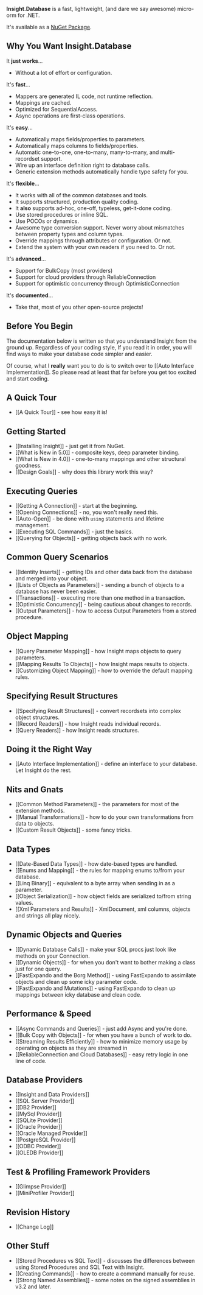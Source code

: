 **Insight.Database** is a fast, lightweight, (and dare we say awesome) micro-orm for .NET.

It's available as a [NuGet Package](http://www.nuget.org/packages/Insight.Database/).

## Why You Want Insight.Database ##
It **just works**...

- Without a lot of effort or configuration.

It's **fast**...

- Mappers are generated IL code, not runtime reflection.
- Mappings are cached.
- Optimized for SequentialAccess.
- Async operations are first-class operations.

It's **easy**...

- Automatically maps fields/properties to parameters.
- Automatically maps columns to fields/properties.
- Automatic one-to-one, one-to-many, many-to-many, and multi-recordset support.
- Wire up an interface definition right to database calls.
- Generic extension methods automatically handle type safety for you.

It's **flexible**...

- It works with all of the common databases and tools.
- It supports structured, production quality coding.
- It **also** supports ad-hoc, one-off, typeless, get-it-done coding.
- Use stored procedures or inline SQL.
- Use POCOs or dynamics.
- Awesome type conversion support. Never worry about mismatches between property types and column types.
- Override mappings through attributes or configuration. Or not.
- Extend the system with your own readers if you need to. Or not.

It's **advanced**...

- Support for BulkCopy (most providers)
- Support for cloud providers through ReliableConnection
- Support for optimistic concurrency through OptimisticConnection

It's **documented**...

- Take that, most of you other open-source projects!

## Before You Begin ##

The documentation below is written so that you understand Insight from the ground up. Regardless of your coding style, If you read it in order, you will find ways to make your database code simpler and easier.

Of course, what I **really** want you to do is to switch over to [[Auto Interface Implementation]]. So please read at least that far before you get too excited and start coding.

## A Quick Tour ##

* [[A Quick Tour]] - see how easy it is!

## Getting Started ##

* [[Installing Insight]] - just get it from NuGet.
* [[What is New in 5.0]] - composite keys, deep parameter binding.
* [[What is New in 4.0]] - one-to-many mappings and other structural goodness.
* [[Design Goals]] - why does this library work this way?

## Executing Queries ##

* [[Getting A Connection]] - start at the beginning.
* [[Opening Connections]] - no, you won't really need this.
* [[Auto-Open]] - be done with `using` statements and lifetime management.
* [[Executing SQL Commands]] - just the basics.
* [[Querying for Objects]] - getting objects back with no work.

## Common Query Scenarios ##

* [[Identity Inserts]] - getting IDs and other data back from the database and merged into your object.
* [[Lists of Objects as Parameters]] - sending a bunch of objects to a database has never been easier.
* [[Transactions]] - executing more than one method in a transaction.
* [[Optimistic Concurrency]] - being cautious about changes to records.
* [[Output Parameters]] - how to access Output Parameters from a stored procedure.

## Object Mapping ##

* [[Query Parameter Mapping]] - how Insight maps objects to query parameters.
* [[Mapping Results To Objects]] - how Insight maps results to objects.
* [[Customizing Object Mapping]] - how to override the default mapping rules.

## Specifying Result Structures ##

* [[Specifying Result Structures]] - convert recordsets into complex object structures.
* [[Record Readers]] - how Insight reads individual records.
* [[Query Readers]] - how Insight reads structures.

## Doing it the Right Way ##

* [[Auto Interface Implementation]] - define an interface to your database. Let Insight do the rest.

## Nits and Gnats ##

* [[Common Method Parameters]] - the parameters for most of the extension methods.
* [[Manual Transformations]] - how to do your own transformations from data to objects.
* [[Custom Result Objects]] - some fancy tricks.

## Data Types ##
* [[Date-Based Data Types]] - how date-based types are handled.
* [[Enums and Mapping]] - the rules for mapping enums to/from your database.
* [[Linq Binary]] - equivalent to a byte array when sending in as a parameter.
* [[Object Serialization]] - how object fields are serialized to/from string values.
* [[Xml Parameters and Results]] - XmlDocument, xml columns, objects and strings all play nicely.

## Dynamic Objects and Queries ##
* [[Dynamic Database Calls]] - make your SQL procs just look like methods on your Connection.
* [[Dynamic Objects]] - for when you don't want to bother making a class just for one query.
* [[FastExpando and the Borg Method]] - using FastExpando to assimilate objects and clean up some icky parameter code.
* [[FastExpando and Mutations]] - using FastExpando to clean up mappings between icky database and clean code.

## Performance & Speed ##
* [[Async Commands and Queries]] - just add Async and you're done.
* [[Bulk Copy with Objects]] - for when you have a bunch of work to do.
* [[Streaming Results Efficiently]] - how to minimize memory usage by operating on objects as they are streamed in
* [[ReliableConnection and Cloud Databases]] - easy retry logic in one line of code.

## Database Providers ##

* [[Insight and Data Providers]]
* [[SQL Server Provider]]
* [[DB2 Provider]]
* [[MySql Provider]]
* [[SQLite Provider]]
* [[Oracle Provider]]
* [[Oracle Managed Provider]]
* [[PostgreSQL Provider]]
* [[ODBC Provider]]
* [[OLEDB Provider]]

## Test & Profiling Framework Providers ##

* [[Glimpse Provider]]
* [[MiniProfiler Provider]]

## Revision History ##
* [[Change Log]]

## Other Stuff ##
* [[Stored Procedures vs SQL Text]] - discusses the differences between using Stored Procedures and SQL Text with Insight.
* [[Creating Commands]] - how to create a command manually for reuse.
* [[Strong Named Assemblies]] - some notes on the signed assemblies in v3.2 and later.